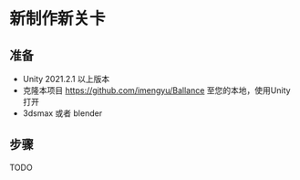 # 新制作新关卡

## 准备

* Unity 2021.2.1 以上版本
* 克隆本项目 https://github.com/imengyu/Ballance 至您的本地，使用Unity打开
* 3dsmax 或者 blender

## 步骤

TODO